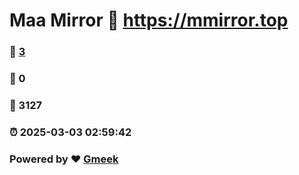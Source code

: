 # Maa Mirror :link: https://mmirror.top 
### :page_facing_up: [3](https://mmirror.top/tag.html) 
### :speech_balloon: 0 
### :hibiscus: 3127 
### :alarm_clock: 2025-03-03 02:59:42 
### Powered by :heart: [Gmeek](https://github.com/Meekdai/Gmeek)
